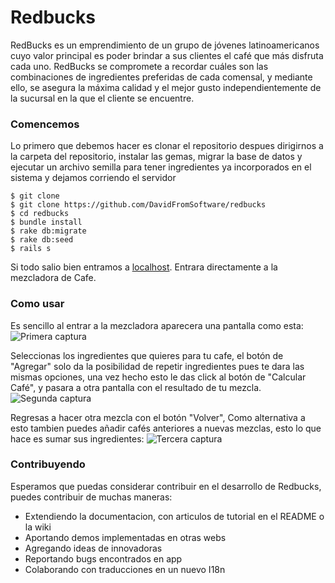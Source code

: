 # Redbucks

RedBucks es un emprendimiento de un grupo de jóvenes latinoamericanos cuyo valor
principal es poder brindar a sus clientes el café que más disfruta cada uno. RedBucks se
compromete a recordar cuáles son las combinaciones de ingredientes preferidas de cada
comensal, y mediante ello, se asegura la máxima calidad y el mejor gusto
independientemente de la sucursal en la que el cliente se encuentre.

### Comencemos

Lo primero que debemos hacer es clonar el repositorio despues dirigirnos a la carpeta del repositorio, instalar las gemas, migrar la base de datos y ejecutar un archivo semilla para tener ingredientes ya incorporados en el sistema y dejamos corriendo el servidor

```console
$ git clone 
$ git clone https://github.com/DavidFromSoftware/redbucks
$ cd redbucks
$ bundle install
$ rake db:migrate
$ rake db:seed
$ rails s
```

Si todo salio bien entramos a [localhost](http://localhost:3000/). Entrara directamente a la mezcladora de Cafe. 

### Como usar

Es sencillo al entrar a la mezcladora aparecera una pantalla como esta:
![Primera captura](https://raw.github.com/DavidFromSoftware/redbucks/master/public/captura1.png)

Seleccionas los ingredientes que quieres para tu cafe, el botón de "Agregar" solo da la posibilidad de repetir ingredientes pues te dara las mismas opciones, una vez hecho esto le das click al botón de "Calcular Café", y pasara a otra pantalla con el resultado de tu mezcla.
![Segunda captura](https://raw.github.com/DavidFromSoftware/redbucks/master/public/captura2.png)

Regresas a hacer otra mezcla con el botón "Volver", Como alternativa a esto tambien puedes añadir cafés anteriores a nuevas mezclas, esto lo que hace es sumar sus ingredientes:
![Tercera captura](https://raw.github.com/DavidFromSoftware/redbucks/master/public/captura2.png)

### Contribuyendo 

Esperamos que puedas considerar contribuir en el desarrollo de Redbucks, puedes contribuir de muchas maneras:

*	Extendiendo la documentacion, con articulos de tutorial en el README o la wiki
*	Aportando demos implementadas en otras webs
*	Agregando ideas de innovadoras
*	Reportando bugs encontrados en app
*	Colaborando con traducciones en un nuevo I18n
